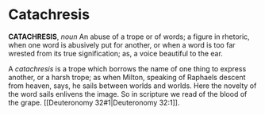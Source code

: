 # Catachresis

**CATACHRESIS**, _noun_ An abuse of a trope or of words; a figure in rhetoric, when one word is abusively put for another, or when a word is too far wrested from its true signification; as, a voice beautiful to the ear.

A _catachresis_ is a trope which borrows the name of one thing to express another, or a harsh trope; as when Milton, speaking of Raphaels descent from heaven, says, he sails between worlds and worlds. Here the novelty of the word sails enlivens the image. So in scripture we read of the blood of the grape. [[Deuteronomy 32#1|Deuteronomy 32:1]].